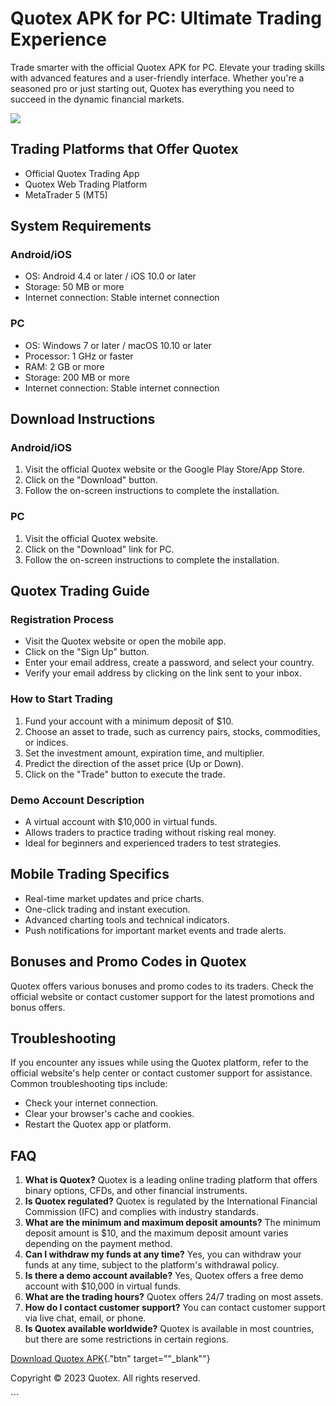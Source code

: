 

# Quotex APK for PC: Ultimate Trading Experience

Trade smarter with the official Quotex APK for PC. Elevate your trading
skills with advanced features and a user-friendly interface. Whether
you\'re a seasoned pro or just starting out, Quotex has everything you
need to succeed in the dynamic financial markets.

[![](https://static.quotex.io/files/1_en/300_250.jpg)](https://traff.sbs/brokerqxsignupf)




## Trading Platforms that Offer Quotex

-   Official Quotex Trading App
-   Quotex Web Trading Platform
-   MetaTrader 5 (MT5)

## System Requirements

### Android/iOS

-   OS: Android 4.4 or later / iOS 10.0 or later
-   Storage: 50 MB or more
-   Internet connection: Stable internet connection

### PC

-   OS: Windows 7 or later / macOS 10.10 or later
-   Processor: 1 GHz or faster
-   RAM: 2 GB or more
-   Storage: 200 MB or more
-   Internet connection: Stable internet connection

## Download Instructions

### Android/iOS

1.  Visit the official Quotex website or the Google Play Store/App
    Store.
2.  Click on the "Download" button.
3.  Follow the on-screen instructions to complete the installation.

### PC

1.  Visit the official Quotex website.
2.  Click on the "Download" link for PC.
3.  Follow the on-screen instructions to complete the installation.

## Quotex Trading Guide

### Registration Process

-   Visit the Quotex website or open the mobile app.
-   Click on the "Sign Up" button.
-   Enter your email address, create a password, and select your
    country.
-   Verify your email address by clicking on the link sent to your
    inbox.

### How to Start Trading

1.  Fund your account with a minimum deposit of \$10.
2.  Choose an asset to trade, such as currency pairs, stocks,
    commodities, or indices.
3.  Set the investment amount, expiration time, and multiplier.
4.  Predict the direction of the asset price (Up or Down).
5.  Click on the "Trade" button to execute the trade.

### Demo Account Description

-   A virtual account with \$10,000 in virtual funds.
-   Allows traders to practice trading without risking real money.
-   Ideal for beginners and experienced traders to test strategies.

## Mobile Trading Specifics

-   Real-time market updates and price charts.
-   One-click trading and instant execution.
-   Advanced charting tools and technical indicators.
-   Push notifications for important market events and trade alerts.

## Bonuses and Promo Codes in Quotex

Quotex offers various bonuses and promo codes to its traders. Check the
official website or contact customer support for the latest promotions
and bonus offers.

## Troubleshooting

If you encounter any issues while using the Quotex platform, refer to
the official website\'s help center or contact customer support for
assistance. Common troubleshooting tips include:

-   Check your internet connection.
-   Clear your browser\'s cache and cookies.
-   Restart the Quotex app or platform.

## FAQ

1.  **What is Quotex?** Quotex is a leading online trading platform that
    offers binary options, CFDs, and other financial instruments.
2.  **Is Quotex regulated?** Quotex is regulated by the International
    Financial Commission (IFC) and complies with industry standards.
3.  **What are the minimum and maximum deposit amounts?** The minimum
    deposit amount is \$10, and the maximum deposit amount varies
    depending on the payment method.
4.  **Can I withdraw my funds at any time?** Yes, you can withdraw your
    funds at any time, subject to the platform\'s withdrawal policy.
5.  **Is there a demo account available?** Yes, Quotex offers a free
    demo account with \$10,000 in virtual funds.
6.  **What are the trading hours?** Quotex offers 24/7 trading on most
    assets.
7.  **How do I contact customer support?** You can contact customer
    support via live chat, email, or phone.
8.  **Is Quotex available worldwide?** Quotex is available in most
    countries, but there are some restrictions in certain regions.

[Download Quotex
APK](\%22https://traff.sbs/quotexonelink\%22){."btn"
target=""_blank""}

Copyright © 2023 Quotex. All rights reserved.

\`\`\`

